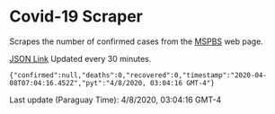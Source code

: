 # Covid-19 Scraper

Scrapes the number of confirmed cases from the [MSPBS](https://www.mspbs.gov.py/covid-19.php) web page.

[JSON Link](https://jmayalag.github.io/covid19-scrape/cases.json)
Updated every 30 minutes.
```
{"confirmed":null,"deaths":0,"recovered":0,"timestamp":"2020-04-08T07:04:16.452Z","pyt":"4/8/2020, 03:04:16 GMT-4"}
```
Last update (Paraguay Time): 4/8/2020, 03:04:16 GMT-4
